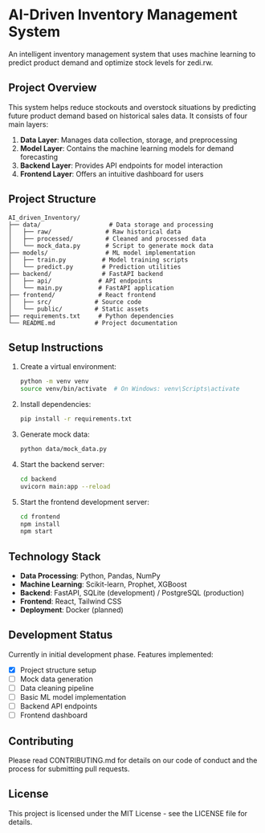 # AI-Driven Inventory Management System

An intelligent inventory management system that uses machine learning to predict product demand and optimize stock levels for zedi.rw.

## Project Overview

This system helps reduce stockouts and overstock situations by predicting future product demand based on historical sales data. It consists of four main layers:

1. **Data Layer**: Manages data collection, storage, and preprocessing
2. **Model Layer**: Contains the machine learning models for demand forecasting
3. **Backend Layer**: Provides API endpoints for model interaction
4. **Frontend Layer**: Offers an intuitive dashboard for users

## Project Structure

```
AI_driven_Inventory/
├── data/                   # Data storage and processing
│   ├── raw/               # Raw historical data
│   ├── processed/         # Cleaned and processed data
│   └── mock_data.py       # Script to generate mock data
├── models/                # ML model implementation
│   ├── train.py          # Model training scripts
│   └── predict.py        # Prediction utilities
├── backend/              # FastAPI backend
│   ├── api/             # API endpoints
│   └── main.py          # FastAPI application
├── frontend/            # React frontend
│   ├── src/            # Source code
│   └── public/         # Static assets
├── requirements.txt     # Python dependencies
└── README.md           # Project documentation
```

## Setup Instructions

1. Create a virtual environment:
   ```bash
   python -m venv venv
   source venv/bin/activate  # On Windows: venv\Scripts\activate
   ```

2. Install dependencies:
   ```bash
   pip install -r requirements.txt
   ```

3. Generate mock data:
   ```bash
   python data/mock_data.py
   ```

4. Start the backend server:
   ```bash
   cd backend
   uvicorn main:app --reload
   ```

5. Start the frontend development server:
   ```bash
   cd frontend
   npm install
   npm start
   ```

## Technology Stack

- **Data Processing**: Python, Pandas, NumPy
- **Machine Learning**: Scikit-learn, Prophet, XGBoost
- **Backend**: FastAPI, SQLite (development) / PostgreSQL (production)
- **Frontend**: React, Tailwind CSS
- **Deployment**: Docker (planned)

## Development Status

Currently in initial development phase. Features implemented:
- [x] Project structure setup
- [ ] Mock data generation
- [ ] Data cleaning pipeline
- [ ] Basic ML model implementation
- [ ] Backend API endpoints
- [ ] Frontend dashboard

## Contributing

Please read CONTRIBUTING.md for details on our code of conduct and the process for submitting pull requests.

## License

This project is licensed under the MIT License - see the LICENSE file for details. 
